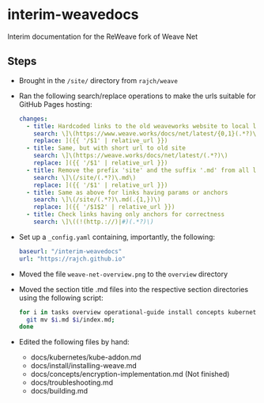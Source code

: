 # interim-weavedocs

Interim documentation for the ReWeave fork of Weave Net

## Steps

* Brought in the `/site/` directory from `rajch/weave`
* Ran the following search/replace operations to make the urls suitable for GitHub Pages hosting:

  ```yaml
  changes:
    - title: Hardcoded links to the old weaveworks website to local links
      search: \]\(https://www.weave.works/docs/net/latest/{0,1}(.*?)\)
      replace: ]({{ '/$1' | relative_url }})
    - title: Same, but with short url to old site
      search: \]\(https://weave.works/docs/net/latest/(.*?)\)
      replace: ]({{ '/$1' | relative_url }})
    - title: Remove the prefix 'site' and the suffix '.md' from all links
      search: \]\(/site/(.*?)\.md\)
      replace: ]({{ '/$1' | relative_url }})
    - title: Same as above for links having params or anchors
      search: \]\(/site/(.*?)\.md(.{1,})\)
      replace: ]({{ '/$1$2' | relative_url }})
    - title: Check links having only anchors for correctness
      search: \]\((!(http.://)|#)(.*?)\)
  ```
* Set up a `_config.yaml` containing, importantly, the following:

  ```yaml
  baseurl: "/interim-weavedocs"
  url: "https://rajch.github.io" 
  ```
* Moved the file `weave-net-overview.png` to the `overview` directory
* Moved the section title .md files into the respective section directories using the following script:

  ```bash
  for i in tasks overview operational-guide install concepts kubernetes; do
    git mv $i.md $i/index.md; 
  done
  ```
* Edited the following files by hand:
    * docs/kubernetes/kube-addon.md
    * docs/install/installing-weave.md
    * docs/concepts/encryption-implementation.md (Not finished)
    * docs/troubleshooting.md
    * docs/building.md